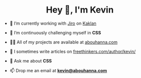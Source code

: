 <h1 align="center">Hey 👋, I'm Kevin</h1>

- 🔭 I’m currently working with [Jiro](https://github.com/jiroachkarian) on [Kaklan](https://github.com/jiroachkarian/kaklan.cf)

- 🌱 I’m continuously challenging myself in **CSS**

- 👨‍💻 All of my projects are available at [abouhanna.com](https://abouhanna.com)

- 📝 I sometimes write articles on [freethinkers.com/author/kevin/](https://freethinkers.com/author/kevin/)

- 💬 Ask me about **CSS**

- 📫 Drop me an email at **kevin@abouhanna.com**
